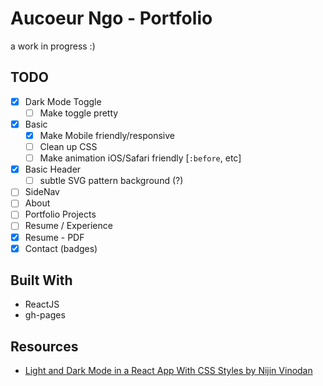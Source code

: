 # Aucoeur Ngo - Portfolio
a work in progress :)

## TODO
- [x] Dark Mode Toggle
  - [ ] Make toggle pretty
- [x] Basic
  - [x] Make Mobile friendly/responsive
  - [ ] Clean up CSS
  - [ ] Make animation iOS/Safari friendly [`:before`, etc]
- [x] Basic Header
  - [ ] subtle SVG pattern background (?)
- [ ] SideNav
- [ ] About
- [ ] Portfolio Projects
- [ ] Resume / Experience
- [x] Resume - PDF
- [x] Contact (badges)

## Built With
- ReactJS
- gh-pages

## Resources
- [Light and Dark Mode in a React App With CSS Styles by Nijin Vinodan](https://medium.com/swlh/setting-up-light-and-dark-mode-in-a-react-application-just-with-styles-7790dea22aed)
